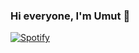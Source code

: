 ### Hi everyone, I'm Umut 👋

[![Spotify](https://img.search.brave.com/C0mcHsRV7DQOrh15HKzZQ3FVKsFbNer6N17DqEJBS1g/fit/512/512/ce/1/aHR0cHM6Ly93d3cu/c2hhcmVpY29uLm5l/dC9kYXRhLzUxMng1/MTIvMjAxNi8wNy8x/NC82MDcyNzVfYmxh/Y2tfMjA0OHgyMDQ4/LnBuZw)](https://open.spotify.com/user/31p2mzedfs7e5so5jrzwr3dmnkj4?si=6c79669e830b4336)
